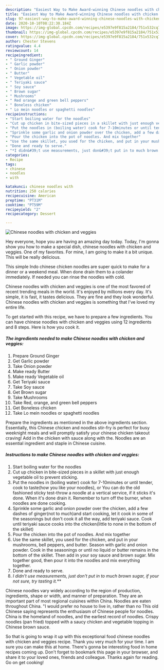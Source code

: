 ```yaml
---
description: "Easiest Way to Make Award-winning Chinese noodles with chicken and veggies"
title: "Easiest Way to Make Award-winning Chinese noodles with chicken and veggies"
slug: 97-easiest-way-to-make-award-winning-chinese-noodles-with-chicken-and-veggies
date: 2020-10-10T08:22:30.184Z
image: https://img-global.cpcdn.com/recipes/e5397e9f815a2184/751x532cq70/chinese-noodles-with-chicken-and-veggies-recipe-main-photo.jpg
thumbnail: https://img-global.cpcdn.com/recipes/e5397e9f815a2184/751x532cq70/chinese-noodles-with-chicken-and-veggies-recipe-main-photo.jpg
cover: https://img-global.cpcdn.com/recipes/e5397e9f815a2184/751x532cq70/chinese-noodles-with-chicken-and-veggies-recipe-main-photo.jpg
author: Chester Stevens
ratingvalue: 4.4
reviewcount: 14
recipeingredient:
- " Ground Ginger"
- " Garlic powder"
- " Onion powder"
- " Butter"
- " Vegetable oil"
- " Teriyaki sauce"
- " Soy sauce"
- " Brown sugar"
- " Mushrooms"
- " Red orange and green bell peppers"
- " Boneless chicken"
- " Lo mein noodles or spaghetti noodles"
recipeinstructions:
- "Start boiling water for the noodles"
- "Cut up chicken in bite-sized pieces in a skillet with just enough vegetable oil to prevent sticking."
- "Put the noodles in (boiling water) cook for 7-10minutes or until tender, cook to taste(how you like your noodles), or You can do the old fashioned sticky test-throw a noodle at a vertical service, if it sticks it&#39;s done. When it&#39;s done drain it. Remember to turn off the burner, when noodles are done cooking."
- "Sprinkle some garlic and onion powder over the chicken, add a few dashes of ginger(not to much)and start cooking, let it cook in some of the seasonings but don&#39;t cook it all the way, add teriyaki sauce. Cook until teriyaki sauce cooks into the chicken(little to none in the bottom of the skillet)"
- "Pour the chicken into the pot of noodles. And mix together"
- "Use the same skillet, you used for the chicken, and put in your mushrooms, bell peppers, and butter. Season with garlic and onion powder. Cook in the seasonings or until no liquid or butter remains in the bottom of the skillet. Then add in your soy sauce and brown sugar. Mix together good, then pour it into the noodles and mix everything together."
- "Done and ready to serve."
- "*I didn&#39;t use measurements, just don&#39;t put in to much brown sugar, if your not sure, try tasting it.***"
categories:
- Recipe
tags:
- chinese
- noodles
- with

katakunci: chinese noodles with 
nutrition: 250 calories
recipecuisine: American
preptime: "PT31M"
cooktime: "PT59M"
recipeyield: "2"
recipecategory: Dessert

---
```



![Chinese noodles with chicken and veggies](https://img-global.cpcdn.com/recipes/e5397e9f815a2184/751x532cq70/chinese-noodles-with-chicken-and-veggies-recipe-main-photo.jpg)

Hey everyone, hope you are having an amazing day today. Today, I'm gonna show you how to make a special dish, chinese noodles with chicken and veggies. One of my favorites. For mine, I am going to make it a bit unique. This will be really delicious.

This simple Indo chinese chicken noodles are super quick to make for a dinner or a weekend meal. When done drain them to a colander immediately. If needed you can rinse the noodles with cold.

Chinese noodles with chicken and veggies is one of the most favored of recent trending meals in the world. It's enjoyed by millions every day. It's simple, it is fast, it tastes delicious. They are fine and they look wonderful. Chinese noodles with chicken and veggies is something that I've loved my entire life.


To get started with this recipe, we have to prepare a few ingredients. You can have chinese noodles with chicken and veggies using 12 ingredients and 8 steps. Here is how you cook it.

<!--inarticleads1-->

##### The ingredients needed to make Chinese noodles with chicken and veggies:

1. Prepare  Ground Ginger
1. Get  Garlic powder
1. Take  Onion powder
1. Make ready  Butter
1. Make ready  Vegetable oil
1. Get  Teriyaki sauce
1. Take  Soy sauce
1. Get  Brown sugar
1. Take  Mushrooms
1. Take  Red, orange, and green bell peppers
1. Get  Boneless chicken
1. Take  Lo mein noodles or spaghetti noodles


Prepare the ingredients as mentioned in the above ingredients section. Essentially, this Chinese chicken and noodles stir-fry is perfect for busy weeknight meals and will promptly satisfy your chinese chicken takeout craving! Add in the chicken with sauce along with the. Noodles are an essential ingredient and staple in Chinese cuisine. 

<!--inarticleads2-->

##### Instructions to make Chinese noodles with chicken and veggies:

1. Start boiling water for the noodles
1. Cut up chicken in bite-sized pieces in a skillet with just enough vegetable oil to prevent sticking.
1. Put the noodles in (boiling water) cook for 7-10minutes or until tender, cook to taste(how you like your noodles), or You can do the old fashioned sticky test-throw a noodle at a vertical service, if it sticks it&#39;s done. When it&#39;s done drain it. Remember to turn off the burner, when noodles are done cooking.
1. Sprinkle some garlic and onion powder over the chicken, add a few dashes of ginger(not to much)and start cooking, let it cook in some of the seasonings but don&#39;t cook it all the way, add teriyaki sauce. Cook until teriyaki sauce cooks into the chicken(little to none in the bottom of the skillet)
1. Pour the chicken into the pot of noodles. And mix together
1. Use the same skillet, you used for the chicken, and put in your mushrooms, bell peppers, and butter. Season with garlic and onion powder. Cook in the seasonings or until no liquid or butter remains in the bottom of the skillet. Then add in your soy sauce and brown sugar. Mix together good, then pour it into the noodles and mix everything together.
1. Done and ready to serve.
1. *I didn&#39;t use measurements, just don&#39;t put in to much brown sugar, if your not sure, try tasting it.***


Chinese noodles vary widely according to the region of production, ingredients, shape or width, and manner of preparation. They are an important part of most regional cuisines within China. Noodles are eaten throughout China. &#34;I would prefer no house to live in, rather than no This old Chinese saying represents the enthusiasm of Chinese people for noodles. China is the homeland of noodles, and the earliest record of noodles. Crispy noodles (pan fried) topped with a saucy chicken and vegetable topping in Chinese brown sauce. 

So that is going to wrap it up with this exceptional food chinese noodles with chicken and veggies recipe. Thank you very much for your time. I am sure you can make this at home. There's gonna be interesting food in home recipes coming up. Don't forget to bookmark this page in your browser, and share it to your loved ones, friends and colleague. Thanks again for reading. Go on get cooking!

